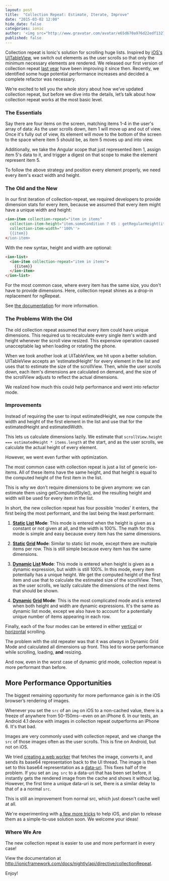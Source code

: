 ```yaml
--- 
layout: post
title:  "Collection Repeat: Estimate, Iterate, Improve"
date: "2015-03-02 12:00"
hide_date: false
categories: ionic
author: '<img src="http://www.gravatar.com/avatar/e65d670a976d22edf1327b9519556a9e?s=128" class="author-icon"><a href="http://twitter.com/andrewtjoslin" target="_blank">@andrewtjoslin</a>'
published: false
---
```


Collection repeat is Ionic's solution for scrolling huge lists. Inspired by [iOS's UITableView](https://developer.apple.com/library/prerelease/ios/documentation/UIKit/Reference/UITableViewDelegate_Protocol/index.html), we switch out elements as the user scrolls so that only the minimum necessary elements are rendered. We released our first version of collection repeat [last year](http://ionicframework.com/blog/collection-repeat/) have been improving it since then. Recently, we identified some huge potential performance increases and decided a complete refactor was necessary.

We’re excited to tell you the whole story about how we’ve updated collection repeat, but before we dive into the details, let’s talk about how collection repeat works at the most basic level.

### The Essentials

Say there are four items on the screen, matching items 1-4 in the user's array of data: As the user scrolls down, item 1 will move up and out of view. Once it's fully out of view, its element will move to the bottom of the screen to the space where item 5 should be, as item 5 moves up and into view.

Additionally, we take the Angular scope that just represented item 1, assign item 5's data to it, and trigger a digest on that scope to make the element represent item 5.

To follow the above strategy and position every element properly, we need every item's exact width and height.

### The Old and the New

In our first iteration of collection-repeat, we required developers to provide dimension stats for every item, because we assumed that every item might have a unique width and height:

```html
<ion-item collection-repeat="item in items"
  collection-item-height="item.someCondition ? 65 : getRegularHeight(item)"
  collection-item-width="'100%''>
  {{item}}
</ion-item>
```

With the new syntax, height and width are optional:

```html
<ion-list>
  <ion-item collection-repeat="item in items">
    {{item}}
  </ion-item>
</ion-list>
```

For the most common case, where every item has the same size, you don't have to provide dimensions. Here, collection repeat shines as a drop-in replacement for ngRepeat.

See [the documentation](http://ionicframework.com/docs/nightly/api/directive/collectionRepeat) for more information.

### The Problems With the Old

The old collection repeat assumed that every item could have unique dimensions. This required us to recalculate every single item's width and height whenever the scroll view resized. This expensive operation caused unacceptable lag when loading or rotating the phone.

When we took another look at UITableView, we hit upon a better solution. UITableView accepts an 'estimatedHeight' for every element in the list and uses that to estimate the size of the scrollView. Then, while the user scrolls down, each item's dimensions are calculated on demand, and the size of the scrollView adjusts to reflect the actual dimensions.

We realized how much this could help performance and went into refactor mode.

### Improvements

Instead of requiring the user to input estimatedHeight, we now compute the width and height of the first element in the list and use that for the estimatedHeight and estimatedWidth.

This lets us calculate dimensions lazily. We estimate that `scrollView.height === estimatedHeight * items.length` at the start, and as the user scrolls, we calculate the actual height of every element.

However, we went even further with optimization.

The most common case with collection repeat is just a list of generic ion-items. All of these items have the same height, and that height is equal to the computed height of the first item in the list.

This is why we don’t require dimensions to be given anymore: we can estimate them using getComputedStyle(), and the resulting height and width will be used for every item in the list.

In short, the new collection repeat has four possible 'modes' it enters, the first being the most performant, and the last being the least performant:

1. **[Static](https://github.com/driftyco/ionic/blob/864b46aa818c3a230e77225ab704c16acbc93ac5/js/angular/directive/collectionRepeat.js#L731) [List](https://github.com/driftyco/ionic/blob/864b46aa818c3a230e77225ab704c16acbc93ac5/js/angular/directive/collectionRepeat.js#L719-L729) Mode**: This mode is entered when the height is given as a constant or not given at all, and the width is 100%. The math for this mode is simple and easy because every item has the same dimensions.

2. **[Static](https://github.com/driftyco/ionic/blob/864b46aa818c3a230e77225ab704c16acbc93ac5/js/angular/directive/collectionRepeat.js#L731-L759) [Grid](https://github.com/driftyco/ionic/blob/864b46aa818c3a230e77225ab704c16acbc93ac5/js/angular/directive/collectionRepeat.js#L706-L717) Mode**: Similar to static list mode, except there are multiple items per row. This is still simple because every item has the same dimensions.

3. **[Dynamic](https://github.com/driftyco/ionic/blob/864b46aa818c3a230e77225ab704c16acbc93ac5/js/angular/directive/collectionRepeat.js#L761-L917) [List](https://github.com/driftyco/ionic/blob/864b46aa818c3a230e77225ab704c16acbc93ac5/js/angular/directive/collectionRepeat.js#L719-L729) Mode**: This mode is entered when height is given as a dynamic expression, but width is still 100%. In this mode, every item potentially has a unique height. We get the computed height of the first item and use that to calculate the estimated size of the scrollView. Then, as the user scrolls, we lazily calculate the dimensions of the next items that should be shown.

4. **[Dynamic](https://github.com/driftyco/ionic/blob/864b46aa818c3a230e77225ab704c16acbc93ac5/js/angular/directive/collectionRepeat.js#L719-L729) [Grid](https://github.com/driftyco/ionic/blob/864b46aa818c3a230e77225ab704c16acbc93ac5/js/angular/directive/collectionRepeat.js#L706-L717) Mode**: This is the most complicated mode and is entered when both height and width are dynamic expressions. It's the same as dynamic list mode, except we also have to account for a potentially unique number of items appearing in each row.

Finally, each of the four modes can be entered in either [vertical](https://github.com/driftyco/ionic/blob/864b46aa818c3a230e77225ab704c16acbc93ac5/js/angular/directive/collectionRepeat.js#L665-L684) or [horizontal](https://github.com/driftyco/ionic/blob/864b46aa818c3a230e77225ab704c16acbc93ac5/js/angular/directive/collectionRepeat.js#L684-L704) scrolling.

The problem with the old repeater was that it was *always* in Dynamic Grid Mode and calculated all dimensions up front. This led to worse performance while scrolling, loading, **and** resizing.

And now, even in the worst case of dynamic grid mode, collection repeat is more performant than before.

## More Performance Opportunities

The biggest remaining opportunity for more performance gain is in the iOS browser’s rendering of images.

Whenever you set the `src` of an `img` on iOS to a non-cached value, there is a freeze of anywhere from 50-150ms--even on an iPhone 6. In our tests, an Android 4.1 device with images in collection repeat outperforms an iPhone 6. It's that bad.

Images are very commonly used with collection repeat, and we change the `src` of those images often as the user scrolls. This is fine on Android, but not on iOS.

We tried [creating a web worker](https://github.com/driftyco/ionic/blob/e18e30fce379875c78e51fb6bf1445d9419153ce/js/workers/binaryToBase64.js) that fetches the image, converts it, and sends its base64 representation back to the UI thread. The image is then set to this base64 representation as a [data-uri](https://css-tricks.com/data-uris/). This fixes half of the problem. If you set an `img src` to a data-uri that has been set before, it instantly gets the rendered image from the cache and shows it without lag. However, the first time a unique data-uri is set, there is a similar delay to that of a a normal `src`.

This is still an improvement from normal src, which just doesn't cache well at all.

We're experimenting with [a few more tricks](https://github.com/driftyco/ionic/issues/3194) to help iOS, and plan to release them as a simple-to-use solution soon. We welcome your ideas!

### Where We Are

The new collection repeat is easier to use and more performant in every case!

View the documentation at http://ionicframework.com/docs/nightly/api/directive/collectionRepeat.

Enjoy!




